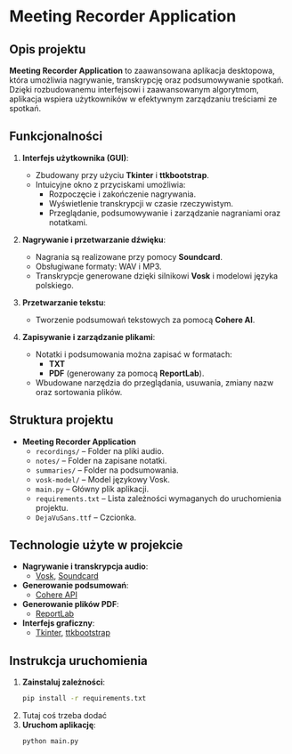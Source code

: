 # Meeting Recorder Application

## Opis projektu
**Meeting Recorder Application** to zaawansowana aplikacja desktopowa, która umożliwia nagrywanie, transkrypcję oraz podsumowywanie spotkań. Dzięki rozbudowanemu interfejsowi i zaawansowanym algorytmom, aplikacja wspiera użytkowników w efektywnym zarządzaniu treściami ze spotkań.

## Funkcjonalności
1. **Interfejs użytkownika (GUI)**:
   - Zbudowany przy użyciu **Tkinter** i **ttkbootstrap**.
   - Intuicyjne okno z przyciskami umożliwia:
     - Rozpoczęcie i zakończenie nagrywania.
     - Wyświetlenie transkrypcji w czasie rzeczywistym.
     - Przeglądanie, podsumowywanie i zarządzanie nagraniami oraz notatkami.

2. **Nagrywanie i przetwarzanie dźwięku**:
   - Nagrania są realizowane przy pomocy **Soundcard**.
   - Obsługiwane formaty: WAV i MP3.
   - Transkrypcje generowane dzięki silnikowi **Vosk** i modelowi języka polskiego.

3. **Przetwarzanie tekstu**:
   - Tworzenie podsumowań tekstowych za pomocą **Cohere AI**.
     
4. **Zapisywanie i zarządzanie plikami**:
   - Notatki i podsumowania można zapisać w formatach:
     - **TXT**
     - **PDF** (generowany za pomocą **ReportLab**).
   - Wbudowane narzędzia do przeglądania, usuwania, zmiany nazw oraz sortowania plików.


## Struktura projektu
- **Meeting Recorder Application**
  - `recordings/` – Folder na pliki audio.
  - `notes/` – Folder na zapisane notatki.
  - `summaries/` – Folder na podsumowania.
  - `vosk-model/` – Model językowy Vosk.
  - `main.py` – Główny plik aplikacji.
  - `requirements.txt` – Lista zależności wymaganych do uruchomienia projektu.
  - `DejaVuSans.ttf` – Czcionka.

## Technologie użyte w projekcie

- **Nagrywanie i transkrypcja audio**:
  - [Vosk](https://alphacephei.com/vosk), [Soundcard](https://pypi.org/project/soundcard/)
- **Generowanie podsumowań**:
  - [Cohere API](https://cohere.com/)
- **Generowanie plików PDF**:
  - [ReportLab](https://www.reportlab.com/)
- **Interfejs graficzny**:
  - [Tkinter](https://docs.python.org/3/library/tkinter.html), [ttkbootstrap](https://ttkbootstrap.readthedocs.io/)


## Instrukcja uruchomienia

1. **Zainstaluj zależności**:
   ```bash
   pip install -r requirements.txt
2. Tutaj coś trzeba dodać
3. **Uruchom aplikację**:
   ```bash
   python main.py

